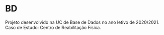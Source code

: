 # BD
Projeto desenvolvido na UC de Base de Dados no ano letivo de 2020/2021.
Caso de Estudo: Centro de Reabilitação Física.
